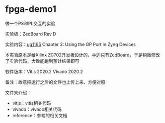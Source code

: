 # fpga-demo1
做一个PS和PL交互的实验

实验板：ZedBoard Rev D

实验内容：[ug1165](https://www.xilinx.com/support/documentation/sw_manuals/xilinx2020_2/ug1165-zynq-embedded-design-tutorial.pdf) Chapter 3: Using the GP Port in Zynq Devices

本实验原本是给Xilinx ZC702开发板设计的，手边只有ZedBoard，于是稍微修改了实验代码，大致能跑到预计结果即可

软件版本：Vitis 2020.2 Vivado 2020.2

备注：故意把运行之后的文件也上传上来，方便对照

文件夹介绍：

- vitis：vitis相关代码
- vivado：vivado相关代码
- reference：参考的相关文档
